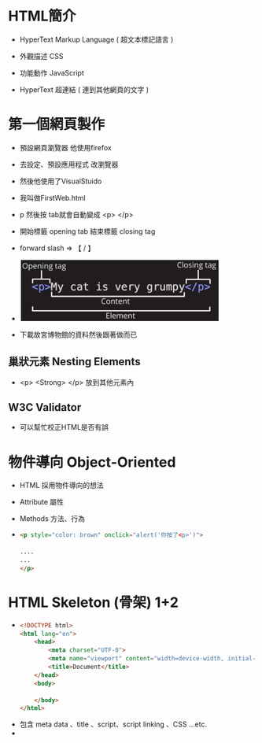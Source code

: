 # HTML簡介

- HyperText Markup Language ( 超文本標記語言 )

- 外觀描述 CSS

- 功能動作 JavaScript

- HyperText 超連結  ( 連到其他網頁的文字 )

# 第一個網頁製作

- 預設網頁瀏覽器 他使用firefox 

- 去設定、預設應用程式 改瀏覽器

- 然後他使用了VisualStuido 

- 我叫做FirstWeb.html

- p 然後按 tab就會自動變成 \<p> \</p>

- 開始標籤 opening tab 結束標籤 closing tag

- forward slash   =>    【   /  】

- <img title="" src="../../../Images/a0db556c26c0dfcc5a3d8c4caf4bdcef16ffd9f8.png" alt="元素和內容.png" width="404">

- 下載故宮博物館的資料然後跟著做而已

## 巢狀元素 Nesting Elements

- \<p>  \<Strong> </Strong> \</p>  放到其他元素內

## W3C Validator

- 可以幫忙校正HTML是否有誤

# 物件導向 Object-Oriented

- HTML 採用物件導向的想法

- Attribute  屬性

- Methods  方法、行為

- ```html
  <p style="color: brown" onclick="alert('你按了<p>')"> 
  
  ....
  ...
  </p>
  ```

# HTML Skeleton (骨架) 1+2

- ```html
  <!DOCTYPE html>
  <html lang="en">        
      <head>
          <meta charset="UTF-8">
          <meta name="viewport" content="width=device-width, initial-scale=1.0">
          <title>Document</title>
      </head>
      <body>
  
      </body>
  </html>
  ```

- <head> 包含 meta data 、title 、script、script linking 、CSS ...etc.

- <title> 是 網頁tab的顯示名稱

- ctrl+/ 註解 !  comment out some codes  /ˈkɑː.ment/  重音不在後面

- `< html lang ="en" >` 會輔助翻譯系統詢問 使用者要不要翻譯
  
  - 台灣 zh-Hant

- `viewport` 的設定 所以內容文字會跟著變動、而不是scroll bar 自己滑動去看 

- `initial-scale` 初始放大程度 firefox好像沒反應 據說要去chrome觀看 ( ? )

# HEAD 標籤

- htmlhead.dev 有稍微介紹head 內容相關

- `\<title>我做的故宮博物館介紹 \</title> `
  
  🔥 <font style="color:lightgreen"> 可以讓別人比較容易找到我們</font>. 🔥

- `<meta name="description" content="簡單描述故宮博物館" />`
  
  同上  效果如下
  
  <img title="" src="../../../Images/2023-11-19-15-18-44-image.png" alt="" data-align="inline">

- ```html
  <meta name="robots" content="index,follow" />
  
  <meta name="google" content="index,follow" />
  ```
  
  上面設定可以讓機器人爬或者被搜尋到

- `<meta name="autor" content="ONI">` 
  
  讓人家知道是誰做的

- 順便這邊也講live server ( 雖然我們也許早知道了? )

# H1-H6 請正確使用for SEO

- HTML `<h1>`  最大最重要 

- 一個頁面應該使用1個 `<h1>`

- 偷偷放 `h7` 會發現沒比 `h6` 更小

- 錯誤可以丟進去`W3C Validator` 測試

- `<font style="color:lightgreen"> 自己取用 </font>`

- 🔥 <font style="color:lightgreen"> 正確使用標籤可以做到SEO</font>  🔥Search Engine Optimization

# Anchor tag

- `<p>` 會在前後自動增加空行 \n

- `<a herf="https://www.npm.gov.tw">` 
  
  - 透過 target 設定如何開啟連結
  
  - 去mdn 查找 anchor target property
  
  - `預設使用` _self 
  
  - _blank 新分頁
  
  - `_top` `_parent`  有興趣者自己查詢

- 使用🔥 <font style="color:lightgreen">  Base Tag <base target="_blank"> </font> 🔥
  
  - 如果刪除  `attribute`  中的 `target` 
  
  - 在`head` 使用該標籤就會讓所有 `target`  套用此預設
    
    ```html
    <a href="https://www.npm.gov.tw/"> 故宮網站連結</a>
    <a href="https://www.gamer.com.tw/"> 巴哈姆特連結</a>
    <p> 如果自己有寫清楚就不會套用base</p> 
    <a href="https://www.gamer.com.tw/" target="_self"> 巴哈姆特連結</a>
    ```
  
  - 🔥 <font style="color:lightgreen"> 如果自己寫清楚target就會用自己的唷 </font> 🔥`看上面`

# img 絕對路徑、相對路徑

- `<img>` 搭配 以下 attr
  
  - `<src>` 圖片來源
    
    - ./cat.jpg 目前檔案資料夾位置內的cat 
    
    - ../cat.jpg上一層資料夾下的 cat
    
    - /cat 則是 vscode folder 根基 
    
    - 🔥<font style="color:lightgreen"> 檔名避免空白 ， 因為編碼問題可能抓不到</font>🔥
    
    - `圖片網址`
  
  - `<alt>`無法顯示要使用什麼替代文字

- 透過 referer 的設定 可以讓後端不回應非自己網站的請求

- 下載到本地 會讓網站額度傳輸被吃掉 所以使用URL各有好壞
  
  - `好`  額度可以省 而且伺服器輕鬆
  
  - `壞` 別人限制 或者 圖片搬家 或者改名稱路徑 

# ul, ol標籤

- unordered list  
  
  - `attr` type 
    
    - circle   空心圓
    
    - disc
    
    - square  正方形
    
    - 🔥 <font style="color:lightgreen"> 建議不要改因為css可以改，避免被廢棄造成麻煩</font> 🔥 

- ordered list 
  
  - `attr` type
    
    - a 小寫字母
    
    - A 大寫字母
    
    - i 羅馬小寫
    
    - I 羅馬大寫
    
    - 1 預設 = 數字

# Block - Inline elements

- block 會單獨佔據一行 前後內容都會被自動換行
  
  - - p
    
    - ul ol 
    
    - navigation menus 
    
    - footers 頁尾
    
    - div
    
    - h1 h2...
    
    - ...etc
  
  - 不會被巢套在inline elements 但被其他 block 套是有可能的
    
    - `<ul> <p></p> <ul>` 這順序才對
    
    - `<p>`    在外 也許能顯示 但 !🔥 <font style="color:lightgreen"> 建議不要 !</font>🔥

- inline 只要能放下 就會一直放到最後塞不下頁面才換到下一行 !
  
  - - a
    
    - span 也是

# 表格製作

- `<table>`

- `<tr>` table row 

- `<th>` table heading

- `<td>` table data

- | 姓名  | 電話  | 年紀  |
  |:---:|:---:|:---:|
  | td1 | td2 | td3 |
  | td4 | td5 | td6 |
  | td7 | td8 | td9 |

- 表示方法用 [C,R] 而不是 RC哦~  [2,3] 代表 td8  (th不納考慮的話)

```mermaid
graph TB

    th1-->name;
    th2-->tel;
    th3-->age;
```

```mermaid
graph LR;          
    tr;
    td1 --> td2;
    td2 --> td3;
    /tr;        
```

- 只要知道就好 我隨便練習flowchart而已 不要管我= =
  
  🔥 <font style="color:lightgreen"> th放tr內方便擴充 !</font>🔥 不放也可以 依樣上面<tr>放<th>就能擴
  
  ```html
  <table> 
      <tr>
          <th>姓名</th>
          <th>電話</th>
          <th>年紀</th>
      </tr>
      <tr>
  
          <td>td1</td> 
          <td>td2</td>
          <td>td3</td>    
      </tr>
      <tr> 
          <td>td4</td> 
          <td>td5</td>
          <td>td6</td>    
      </tr>
      <tr> 
          <td>td7</td> 
          <td>td8</td>
          <td>td9</td>    
      </tr>
  </table>
  ```

- 以及一些CSS技巧
  
  ```html
      <style>
        table,
        tr,
        th,
        td {
          border: 1px black solid;
          border-collapse: collapse;
          text-align: center;
        }
      </style>
  ```

- `colspan` 跟 `rowspan` 介紹

- thead 跟 tbody 就是輔助觀看  沒影響

# 表單製作

- HTML `<form>`  的 `attr`  __ `action`  

- ```html
  <form action="">
        <label for="名字"> 姓名: </label>
        <input id="名字" type="text" name="姓名" />
        <button type="submit">提交</button>
  </form>
  ```

- for 跟 id 如果一致 ，點標籤的時候會自動cursor 出現在對應 input

- 🔥 <font style="color:lightgreen"> name 屬性</font>🔥
  
  - 如果有設定才能對應到資料庫的parameter
  
  - URL ?姓名=oni 這邊 可以看出
  
  - 不寫表單送出也沒用因為沒有對應的key value就無法存在

# GET POST

- 預設使用 Get 
  
  ```html
  <form action="" method="GET">
    <!-- <label for="名字"> 姓名: </label>
    <input id="名字" type="text" name="姓名" /> -->
      <label for="email"> 帳號: </label>
      <input id="email" type="text" name="email" />
      <label for="password"> 密碼: </label>
      <input id="password" type="password" name="password" />
  
      <button type="submit">提交</button>
  </form>
  ```

- method不寫就是預設GET 

- GET 可以被加入書籤

- POST不能因為URL不會儲存資料

- 🔥 <font style="color:lightgreen"> Google 以 GET搜尋 有助於分享搜尋、提高效率、還能被【緩存】</font>🔥

# checkbox email file

- [<input>: The Input (Form Input) element - HTML: HyperText Markup Language | MDN (mozilla.org)](https://developer.mozilla.org/en-US/docs/Web/HTML/Element/input)

- 到上面網站可以很清楚知道 `<input>` attr 長怎麼樣
  
  ```html
  <form action="" method="GET">
      <label for="名字"> 姓名: </label>
      <input id="名字" type="text" name="姓名" />
      <input id="電子報" type="checkbox" name="是否訂閱" value="是" />
      <label for="電子報">訂閱電子報</label>
      <button type="submit">提交</button>
  </form>
  ```
  
  - - checkbox
      
      `value` 可以給自訂預設值 如果有打勾就傳送 
      
      key value   [ 是否訂閱 = 是   ]
      
      `checked` 讓它預設就是 打勾狀態
    
    - eamil 
      
      `type="email"`
      
      `required` 填了才可送出、空白不可
      
      🔥 <font style="color:lightgreen"> 雖然是說一定要，但是無法預防postman之類方式 所以後端也要處理</font>. 🔥
    
    - file
      
      `<input id="upload" type="file" name="upload_pic" />`
      
      例如上述 就可以讓使用者傳資料帶入POST

# Number password

- 跟剛剛一樣的表單延伸 然後使用 `number` 
  
  `<input id="年齡" type="number" name="age" value="18" />`
  
  這邊放了value 預設18 之類
  
  🔥 <font style="color:lightgreen">雖然也可能繞過但是對於一般使用者要設定min 年齡不為負</font>.🔥
  
  - `step`  每次增減 加多少 預設是1 
    
    - 🔥 <font style="color:lightgreen">可以設定成0.01 這樣就可以輸入小數了</font>. 🔥
  
  - `min` 限制最小   0    不會比0小 最多0
  
  - `max` 限制最大  100 不會>100 最多100

- password 搭配 JS 自己做按鈕 視與不視 但是edge好像有提供功能了...( 半套? )
  
  ```html
      <script>
        let checkbox = document.querySelector("#seePass");
        //   下面這可以替代
        //   let checkbox = document.getElementById("seePass");
        let password2 = document.querySelector("#password2");
  
        checkbox.addEventListener("click", () => {
          if (password2.type == "text") {
            password2.type = "password";
          } else {
            password2.type = "text";
          }
        });
      </script>
  ```
  
  這邊可以混用兩種沒錯 但下面比較通用、可以用class或標籤名稱選

- 順便提到 限制姓名`<input type="text">`的 最短跟最長
  
  `minlength="5"`     小於不給送出
  
  🔥 <font style="color:lightgreen">但不填可以送出，要搭配required使用</font>.🔥
  
  `maxlength="20"`  🔥 <font style="color:lightgreen">大於會自動停止</font>.🔥

- `<input type="password">` 也使用`minlength`  `maxlength` !

- `placeholder="中文姓名"` 🔥 <font style="color:lightgreen">Input 區塊顯示提示字串</font>.🔥

- <img title="" src="../../../Images/2023-11-19-22-15-49-image.png" alt="" width="381">

- ![](../../../Images/2023-11-19-22-16-05-image.png)

- 我的按按鈕就會自動加速之類就是因為有安裝到這個插件 所以我跑去移除垃圾 

# Radio Range

- `Range` 滑桿 跟 `Radio`  類似劃卡的多選一功能
  
  ```html
  0<input
            type="range"
            max="50000"
            min="0"
            step="10000"
            name="salary_4"
            id="salary_4"
   />50000
  ```

- 基本上就跟其他input差不多 `Range`大概就這樣

- `radio` 搭配 `name` 如果name一樣的話 就可以做出 只能擇一的功能
  
  ```html
  <input id="男性_4" type="radio" name="gender_4" value="male" />
  <label for="男性_4">男性</label>
  
  <input id="女性_4" type="radio" name="gender_4" value="female" />
  <label for="女性_4">女性</label>
  ```
  
  如果上面用 `checkbox` 🔥 <font style="color:lightgreen">就做不到單選了</font>.  🔥
  
  即使`checkbox` `name`一樣。 
  
  `checkbox` HTML 適合用 多選
  
  `radio` 一樣可以搭配 `required` 讓人一定要有所選擇 
  
  - name如果一樣好像也能只填一個 required 其他自動會被識別 但最好小心 !

# Button, selection, option, datalist, textarea

- `Button` 放在 form 比較有用 ，form 內其預設為 submit不用設別設
  
  [The Button element - HTML: HyperText Markup Language | MDN (mozilla.org)](https://developer.mozilla.org/en-US/docs/Web/HTML/Element/button)  
  
  ```java
  <div style="background-color: rgb(247, 216, 233)">
    <button type="button">我是按鈕</button>
    不在表單標籤內，沒作用 (沒加上script，加了才可以附加功能)
  </div>
  ```
  
  - `submit`  對表單
  
  - `reset` 好像沒特別用處 強制讓表單填好的東西變成為初始值
  
  - `button` 等著加上 script才有用吧

- `select` 
  
  範例如下
  
  ```java
  <select name="gender_5" id="sex_5">
       <option value="male">男性</option>
       <option value="female">女性</option>
       <option value="other" selected>不定義</option>
  </select>
  <label for="sex_5">選擇性別</label>
  ```
  
  特別注意到value原本在 input 是可以預設自訂值 但這邊變成這樣
  
  所以這邊有別的 🔥<font style="color:lightgreen">預設方法 </font> 🔥
  
  也就是 `selected` ，使用這個就可以囉 !
  
  作者有說明怎麼強制別人填資料 故意設空白`<option>`然後 required 。
  
  🔥 <font style="color:lightgreen">請注意 </font> 🔥它`<select  required>`是依照 `選取` 而非 `value`有沒有給定 
  
  > 🔥 <font style="color:lightgreen">下面範例可以 成功阻止送出</font>
  
  ```java
  <select name="gender_5" id="sex_5" required>
      <option></option>
      <option value="male">男性</option>
      <option value="female">女性</option>
      <option value="other">不定義</option>
  </select>
  ```
  
  > 🔥 <font style="color:lightgreen">下面不阻止，因有seleted，required覺得有選就好 !</font>
  
  ```java
  <select name="gender_5" id="sex_5" required>
      <option value="male">男性</option>
      <option value="female">女性</option>
      <option value="other">不定義</option>
      <option seleted > </option>
  </select>
  ```

- `datalist` 
  
  ```java
  <input list="area-list_5" type="text" name="area" id="area5" />
       <datalist id="area-list_5">
       <option value="台北市">台北市</option>
       <option value="新北市">新北市</option>
       <option value="桃園市">桃園市</option>
       <option value="台中市">台中市</option>
       <option value="高雄市">高雄市</option>
  </datalist>
  ```
  
  這邊上面有個小問題就是 還是可以輸入臺北 ，送出，沒強制。只能減少雙關。

- `textarea` 
  
  ```java
  <label for="suggestion_5">給網站的建議</label>
  <textarea
       name="suggestion"
       id="suggestion_5"
       cols="30"
       rows="10"
       placeholder="建議填在這邊"
  ></textarea>
  ```
  
  可以縮放 或者預設大小但是不知道能幹嘛 @ @"

# 其他資訊 br hr comment

## `<br>`

- 換行功能

- 在成對標籤`<p>` 內可以用~  `</p>`

## `<hr>`

- 分層~

## `<!--AAA-->`

- 註釋功能

# 其他資訊 index.html html entity

## `數學運算符號、箭頭之類特殊符號添加`

- © 之類的奇怪符號

- [Games Symbols - HTML Symbol (htmlsymbols.xyz)](https://www.htmlsymbols.xyz/games-symbols) 

- &#9816; 

- 直接查詢 Copyright symbol html entity code

- HTML entity 

- 開頭 &  結尾 ;   ( 空白也是 )

## `index.html`

- 伺服器在目錄查詢的默認文件

- 避免使用者直接看到root directory 

- [listing directory /Chapter2/pages/](http://127.0.0.1:5500/Chapter2/pages/) 直接暴露

- 我加入index.html 了，不會直接看到了!

# favicon.ico

## self-closing tag

- 又稱 void element  

- 不含任何content 也就是 `<img>` 不會、不能夾擊文字

## Favicon favorites icon

- 寫在index.html 
  
  ```html
    ....
    <link rel="icon" href="../images/2-22+favicon.ico" />    
  </head>
  ```
